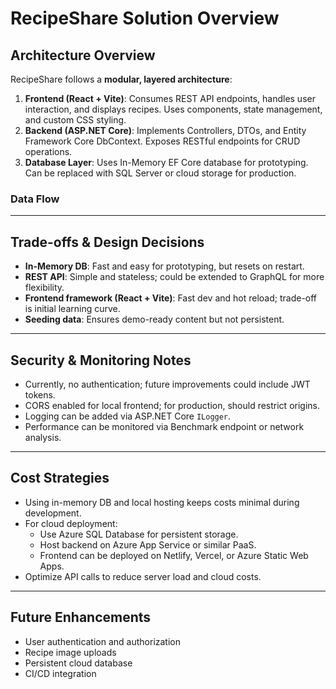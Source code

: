 # RecipeShare Solution Overview

## **Architecture Overview**
RecipeShare follows a **modular, layered architecture**:
1. **Frontend (React + Vite)**: Consumes REST API endpoints, handles user interaction, and displays recipes. Uses components, state management, and custom CSS styling.
2. **Backend (ASP.NET Core)**: Implements Controllers, DTOs, and Entity Framework Core DbContext. Exposes RESTful endpoints for CRUD operations.
3. **Database Layer**: Uses In-Memory EF Core database for prototyping. Can be replaced with SQL Server or cloud storage for production.

### **Data Flow**


---

## **Trade-offs & Design Decisions**
- **In-Memory DB**: Fast and easy for prototyping, but resets on restart.  
- **REST API**: Simple and stateless; could be extended to GraphQL for more flexibility.  
- **Frontend framework (React + Vite)**: Fast dev and hot reload; trade-off is initial learning curve.  
- **Seeding data**: Ensures demo-ready content but not persistent.

---

## **Security & Monitoring Notes**
- Currently, no authentication; future improvements could include JWT tokens.  
- CORS enabled for local frontend; for production, should restrict origins.  
- Logging can be added via ASP.NET Core `ILogger`.  
- Performance can be monitored via Benchmark endpoint or network analysis.

---

## **Cost Strategies**
- Using in-memory DB and local hosting keeps costs minimal during development.  
- For cloud deployment:  
  - Use Azure SQL Database for persistent storage.  
  - Host backend on Azure App Service or similar PaaS.  
  - Frontend can be deployed on Netlify, Vercel, or Azure Static Web Apps.  
- Optimize API calls to reduce server load and cloud costs.

---

## **Future Enhancements**
- User authentication and authorization
- Recipe image uploads
- Persistent cloud database
- CI/CD integration
